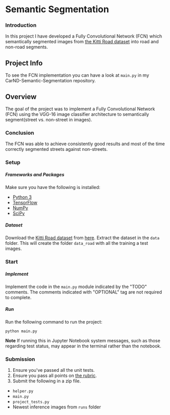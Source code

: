 # Semantic Segmentation

### Introduction

In this project I have developed a Fully Convolutional Network (FCN) which semantically segmented images from [the Kitti Road dataset](
http://www.cvlibs.net/download.php?file=data_road.zip) into road and non-road segments.

## Project Info
To see the FCN implementation you can have a look at `main.py` in my CarND-Semantic-Segmentation repository.

## Overview
The goal of the project was to implement a Fully Convolutional Network (FCN) using the VGG-16 image classifier architecture to semantically segment(street vs. non-street in images).

### Conclusion

The FCN was able to achieve consistently good results and most of the time correctly segmented streets against non-streets. 

### Setup
##### Frameworks and Packages
Make sure you have the following is installed:
 - [Python 3](https://www.python.org/)
 - [TensorFlow](https://www.tensorflow.org/)
 - [NumPy](http://www.numpy.org/)
 - [SciPy](https://www.scipy.org/)
##### Dataset
Download the [Kitti Road dataset](http://www.cvlibs.net/datasets/kitti/eval_road.php) from [here](http://www.cvlibs.net/download.php?file=data_road.zip).  Extract the dataset in the `data` folder.  This will create the folder `data_road` with all the training a test images.

### Start
##### Implement
Implement the code in the `main.py` module indicated by the "TODO" comments.
The comments indicated with "OPTIONAL" tag are not required to complete.
##### Run
Run the following command to run the project:
```
python main.py
```
**Note** If running this in Jupyter Notebook system messages, such as those regarding test status, may appear in the terminal rather than the notebook.

### Submission
1. Ensure you've passed all the unit tests.
2. Ensure you pass all points on [the rubric](https://review.udacity.com/#!/rubrics/989/view).
3. Submit the following in a zip file.
 - `helper.py`
 - `main.py`
 - `project_tests.py`
 - Newest inference images from `runs` folder
